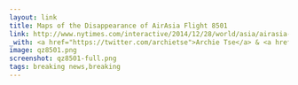 ```yaml
---
layout: link
title: Maps of the Disappearance of AirAsia Flight 8501
link: http://www.nytimes.com/interactive/2014/12/28/world/asia/airasia-flight-qz8501-map.html
_with: <a href="https://twitter.com/archietse">Archie Tse</a> & <a href="https://twitter.com/karenyourish">Karen Yourish</a>
image: qz8501.png
screenshot: qz8501-full.png
tags: breaking news,breaking
---
```

